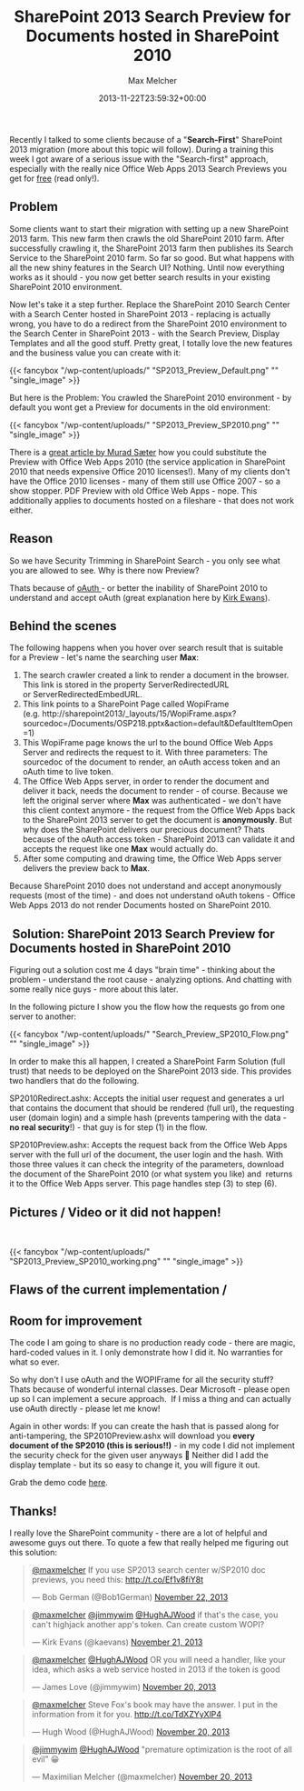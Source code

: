 ﻿---
title: SharePoint 2013 Search Preview for Documents hosted in SharePoint 2010
author: Max Melcher
aliases:
   - "/post/2013-11-22-sharepoint-2013-search-preview-documents-hosted-sharepoint-2010/"
2013: "11"
type: post
date: 2013-11-22T23:59:32+00:00
url: /2013/11/sharepoint-2013-search-preview-documents-hosted-sharepoint-2010/
yourls_shorturl:
  - http://melcher.it/s/1r
categories:
  - Deep Dive
  - Development
  - Office Web Apps 2013
  - Search
  - SharePoint 2010
  - SharePoint 2013

---
Recently I talked to some clients because of a "**Search-First**" SharePoint 2013 migration (more about this topic will follow). During a training this week I got aware of a serious issue with the "Search-first" approach, especially with the really nice Office Web Apps 2013 Search Previews you get for <a title="Licensing for Office Web Apps 2013" href="http://blogs.technet.com/b/volume-licensing/archive/2013/05/22/how-to-license-office-web-apps-server.aspx" target="_blank">free</a> (read only!).

## Problem

Some clients want to start their migration with setting up a new SharePoint 2013 farm. This new farm then crawls the old SharePoint 2010 farm. After successfully crawling it, the SharePoint 2013 farm then publishes its Search Service to the SharePoint 2010 farm. So far so good. But what happens with all the new shiny features in the Search UI? Nothing. Until now everything works as it should - you now get better search results in your existing SharePoint 2010 environment.

Now let's take it a step further. Replace the SharePoint 2010 Search Center with a Search Center hosted in SharePoint 2013 - replacing is actually wrong, you have to do a redirect from the SharePoint 2010 environment to the Search Center in SharePoint 2013 - with the Search Preview, Display Templates and all the good stuff. Pretty great, I totally love the new features and the business value you can create with it:

{{< fancybox "/wp-content/uploads/" "SP2013_Preview_Default.png" "" "single_image" >}}

But here is the Problem: You crawled the SharePoint 2010 environment - by default you wont get a Preview for documents in the old environment:

{{< fancybox "/wp-content/uploads/" "SP2013_Preview_SP2010.png" "" "single_image" >}}

There is a <a title="Utilizing Web Apps 2010 to get PowerPoint search document previews of SharePoint 2010 content in SharePoint 2013 search" href="http://blogs.msdn.com/b/murads/archive/2012/10/11/utilizing-web-apps-2010-to-get-powerpoint-previews-of-sharepoint-2010-content-from-sharepoint-2013-search.aspx" target="_blank">great article by Murad Sæter</a> how you could substitute the Preview with Office Web Apps 2010 (the service application in SharePoint 2010 that needs expensive Office 2010 licenses!). Many of my clients don't have the Office 2010 licenses - many of them still use Office 2007 - so a show stopper. PDF Preview with old Office Web Apps - nope. This additionally applies to documents hosted on a fileshare - that does not work either.

## Reason

So we have Security Trimming in SharePoint Search - you only see what you are allowed to see. Why is there now Preview?

Thats because of <a title="oAuth explanation on Wikipedia" href="http://en.wikipedia.org/wiki/OAuth" target="_blank">oAuth </a>- or better the inability of SharePoint 2010 to understand and accept oAuth (great explanation here by <a title="Inside SharePoint 2013 OAuth Context Tokens" href="http://blogs.msdn.com/b/kaevans/archive/2013/04/05/inside-sharepoint-2013-oauth-context-tokens.aspx" target="_blank">Kirk Ewans</a>).

## Behind the scenes

The following happens when you hover over search result that is suitable for a Preview - let's name the searching user **Max**:

  1. The search crawler created a link to render a document in the browser. This link is stored in the property&nbsp;ServerRedirectedURL or&nbsp;ServerRedirectedEmbedURL.
  2. This link points to a SharePoint Page called WopiFrame (e.g.&nbsp;http://sharepoint2013/_layouts/15/WopiFrame.aspx?sourcedoc=/Documents/OSP218.pptx&action=default&DefaultItemOpen=1)
  3. This WopiFrame page knows the url to the bound Office Web Apps Server and redirects the request to it. With three parameters: The sourcedoc of the document to render, an oAuth access token and an oAuth time to live token.
  4. The Office Web Apps server, in order to render the document and deliver it back, needs the document to render - of course. Because we left the original server where **Max** was authenticated - we don't have this client context anymore - the request from the Office Web Apps back to the SharePoint 2013 server to get the document is **anonymously**. But why does the SharePoint delivers our precious document? Thats because of the oAuth access token - SharePoint 2013 can validate it and accepts the request like one **Max** would actually do.
  5. After some computing and drawing time, the Office Web Apps server delivers the preview back to **Max**.

Because SharePoint 2010 does not understand and accept anonymously requests (most of the time) - and does not understand oAuth tokens - Office Web Apps 2013 do not render Documents hosted on SharePoint 2010.

## &nbsp;Solution:&nbsp;SharePoint 2013 Search Preview for Documents hosted in SharePoint 2010

Figuring out a solution cost me 4 days "brain time" - thinking about the problem - understand the root cause - analyzing options. And chatting with some really nice guys - more about this later.

In the following picture I show you the flow how the requests go from one server to another:

{{< fancybox "/wp-content/uploads/" "Search_Preview_SP2010_Flow.png" "" "single_image" >}}

In order to make this all happen, I created a SharePoint Farm Solution (full trust) that needs to be deployed on the SharePoint 2013 side. This provides two handlers that do the following.

SP2010Redirect.ashx: Accepts the initial user request and generates a url that contains the document that should be rendered (full url), the requesting user (domain login) and a simple hash (prevents tampering with the data - **no real security**!) - that guy is for step (1) in the flow.

SP2010Preview.ashx: Accepts the request back from the Office Web Apps server with the full url of the document, the user login and the hash. With those three values it can check the integrity of the parameters, download the document of the SharePoint 2010 (or what system you like) and &nbsp;returns it to the Office Web Apps server. This page handles step (3) to step (6).

## Pictures / Video or it did not happen!

<span class="embed-youtube" style="text-align:center; display: block;"></span>

&nbsp;

{{< fancybox "/wp-content/uploads/" "SP2013_Preview_SP2010_working.png" "" "single_image" >}}

## Flaws of the current implementation /

## Room for improvement

The code I am going to share is no production ready code - there are magic, hard-coded values in it. I only demonstrate how I did it. No warranties for what so ever.

So why don't I use oAuth and the WOPIFrame for all the security stuff? Thats because of wonderful internal classes. Dear Microsoft - please open up so I can implement a secure approach.&nbsp; If I miss a thing and can actually use oAuth directly - please let me know!

Again in other words: If you can create the hash that is passed along for anti-tampering, the SP2010Preview.ashx will download you **every document of the SP2010 (this is serious!!)** - in my code I did not implement the security check for the given user anyways 🙂 Neither did I add the display template - but its so easy to change it, you will figure it out.

Grab the demo code <a href="https://github.com/MaxMelcher/SP2010Preview" target="_blank">here</a>.

## Thanks!

I really love the SharePoint community - there are a lot of helpful and awesome guys out there. To quote a few that really helped me figuring out this solution:

<blockquote class="twitter-tweet" width="500">
  <p>
    <a href="https://twitter.com/maxmelcher">@maxmelcher</a> If you use SP2013 search center w/SP2010 doc previews, you need this: <a href="http://t.co/Ef1v8fiY8t">http://t.co/Ef1v8fiY8t</a>
  </p>
  
  <p>
    &mdash; Bob German (@Bob1German) <a href="https://twitter.com/Bob1German/statuses/403716495663841280">November 22, 2013</a>
  </p>
</blockquote>



<blockquote class="twitter-tweet" width="500">
  <p>
    <a href="https://twitter.com/maxmelcher">@maxmelcher</a> <a href="https://twitter.com/jimmywim">@jimmywim</a> <a href="https://twitter.com/HughAJWood">@HughAJWood</a> if that's the case, you can't highjack another app's token. Can create custom WOPI?
  </p>
  
  <p>
    &mdash; Kirk Evans (@kaevans) <a href="https://twitter.com/kaevans/statuses/403598439843659777">November 21, 2013</a>
  </p>
</blockquote>



<blockquote class="twitter-tweet" width="500">
  <p>
    <a href="https://twitter.com/maxmelcher">@maxmelcher</a> <a href="https://twitter.com/HughAJWood">@HughAJWood</a> OR you will need a handler, like your idea, which asks a web service hosted in 2013 if the token is good
  </p>
  
  <p>
    &mdash; James Love (@jimmywim) <a href="https://twitter.com/jimmywim/statuses/403156348999053312">November 20, 2013</a>
  </p>
</blockquote>



<blockquote class="twitter-tweet" width="500">
  <p>
    <a href="https://twitter.com/maxmelcher">@maxmelcher</a> Steve Fox's book may have the answer. I put in the information from it for you. <a href="http://t.co/TdXZYyXlP4">http://t.co/TdXZYyXlP4</a>
  </p>
  
  <p>
    &mdash; Hugh Wood (@HughAJWood) <a href="https://twitter.com/HughAJWood/statuses/403114874214940672">November 20, 2013</a>
  </p>
</blockquote>



<blockquote class="twitter-tweet" width="500">
  <p>
    <a href="https://twitter.com/jimmywim">@jimmywim</a> <a href="https://twitter.com/HughAJWood">@HughAJWood</a> "premature optimization is the root of all evil" 😀
  </p>
  
  <p>
    &mdash; Maximilian Melcher (@maxmelcher) <a href="https://twitter.com/maxmelcher/statuses/403157270239793153">November 20, 2013</a>
  </p>
</blockquote>



&nbsp;
